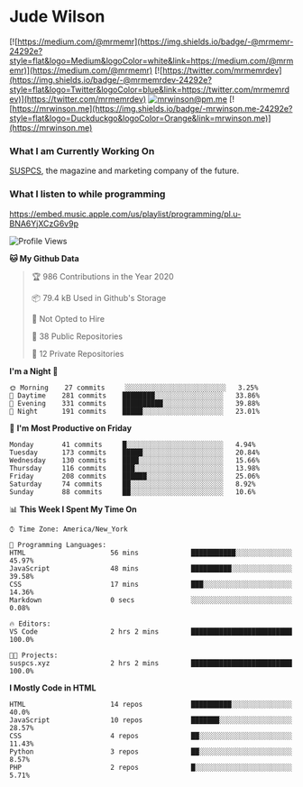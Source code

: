 # Jude Wilson
[![https://medium.com/@mrmemr](https://img.shields.io/badge/-@mrmemr-24292e?style=flat&logo=Medium&logoColor=white&link=https://medium.com/@mrmemr)](https://medium.com/@mrmemr)
[![https://twitter.com/mrmemrdev](https://img.shields.io/badge/-@mrmemrdev-24292e?style=flat&logo=Twitter&logoColor=blue&link=https://twitter.com/mrmemrdev)](https://twitter.com/mrmemrdev)
[![mrwinson@pm.me](https://img.shields.io/badge/-mrwinson@pm.me-24292e?style=flat&logo=ProtonMail&logoColor=Grey&link=mailto:mrwinson@pm.me)](mailto:mrwinson@pm.me)
[![https://mrwinson.me](https://img.shields.io/badge/-mrwinson.me-24292e?style=flat&logo=Duckduckgo&logoColor=Orange&link=mrwinson.me)](https://mrwinson.me) 

### What I am Currently Working On
[SUSPCS](https://suspcs.xyz), the magazine and marketing company of the future.

### What I listen to while programming
https://embed.music.apple.com/us/playlist/programming/pl.u-BNA6YjXCzG6v9p

<!--START_SECTION:waka-->
![Profile Views](http://img.shields.io/badge/Profile%20Views-2-blue)

**🐱 My Github Data** 

> 🏆 986 Contributions in the Year 2020
 > 
> 📦 79.4 kB Used in Github's Storage 
 > 
> 🚫 Not Opted to Hire
 > 
> 📜 38 Public Repositories
 > 
> 🔑 12 Private Repositories 

**I'm a Night 🦉** 

```text
🌞 Morning    27 commits     ░░░░░░░░░░░░░░░░░░░░░░░░░   3.25% 
🌆 Daytime    281 commits    ████████░░░░░░░░░░░░░░░░░   33.86% 
🌃 Evening    331 commits    ██████████░░░░░░░░░░░░░░░   39.88% 
🌙 Night      191 commits    █████░░░░░░░░░░░░░░░░░░░░   23.01%

```
📅 **I'm Most Productive on Friday** 

```text
Monday       41 commits     █░░░░░░░░░░░░░░░░░░░░░░░░   4.94% 
Tuesday      173 commits    █████░░░░░░░░░░░░░░░░░░░░   20.84% 
Wednesday    130 commits    ████░░░░░░░░░░░░░░░░░░░░░   15.66% 
Thursday     116 commits    ███░░░░░░░░░░░░░░░░░░░░░░   13.98% 
Friday       208 commits    ██████░░░░░░░░░░░░░░░░░░░   25.06% 
Saturday     74 commits     ██░░░░░░░░░░░░░░░░░░░░░░░   8.92% 
Sunday       88 commits     ██░░░░░░░░░░░░░░░░░░░░░░░   10.6%

```


📊 **This Week I Spent My Time On** 

```text
⌚︎ Time Zone: America/New_York

💬 Programming Languages: 
HTML                     56 mins             ███████████░░░░░░░░░░░░░░   45.97% 
JavaScript               48 mins             ██████████░░░░░░░░░░░░░░░   39.58% 
CSS                      17 mins             ███░░░░░░░░░░░░░░░░░░░░░░   14.36% 
Markdown                 0 secs              ░░░░░░░░░░░░░░░░░░░░░░░░░   0.08%

🔥 Editors: 
VS Code                  2 hrs 2 mins        █████████████████████████   100.0%

🐱‍💻 Projects: 
suspcs.xyz               2 hrs 2 mins        █████████████████████████   100.0%

```

**I Mostly Code in HTML** 

```text
HTML                     14 repos            ██████████░░░░░░░░░░░░░░░   40.0% 
JavaScript               10 repos            ███████░░░░░░░░░░░░░░░░░░   28.57% 
CSS                      4 repos             ██░░░░░░░░░░░░░░░░░░░░░░░   11.43% 
Python                   3 repos             ██░░░░░░░░░░░░░░░░░░░░░░░   8.57% 
PHP                      2 repos             █░░░░░░░░░░░░░░░░░░░░░░░░   5.71%

```



<!--END_SECTION:waka-->
